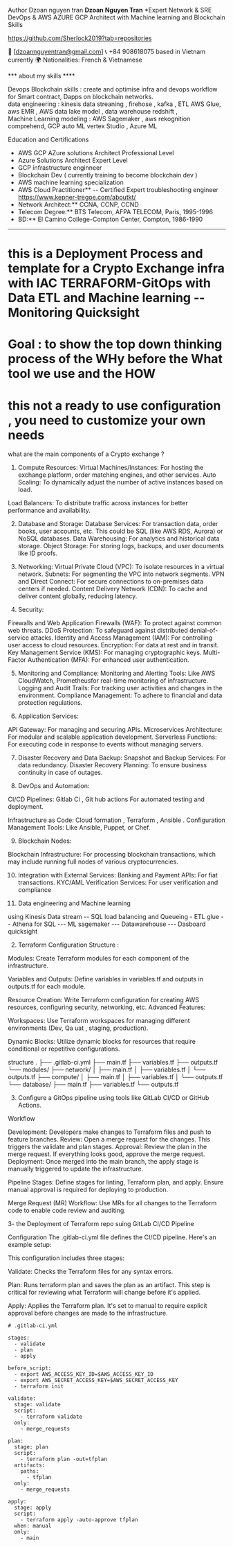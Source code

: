

Author Dzoan nguyen tran 
**Dzoan Nguyen Tran**
*Expert Network & SRE DevOps & AWS AZURE GCP Architect with Machine learning and Blockchain Skills 

https://github.com/Sherlock2019?tab=repositories

📧 [dzoannguyentran@gmail.com]
📞 +84 908618075 based in  Vietnam currently
🌍 Nationalities: French & Vietnamese



*** about my skills **** 

Devops Blockchain skills : create and optimise infra and devops workflow for Smart contract, Dapps on  blockchain networks.  
data engineering : kinesis data streaning , firehose , kafka , ETL AWS Glue, aws EMR ,  AWS data lake model , data warehouse redshift ,   
Machine Learning  modeling : AWS Sagemaker , aws rekognition comprehend,  GCP auto ML vertex Studio , Azure ML  

Education and Certifications

- AWS GCP AZure solutions Architect Professional Level
- Azure Solutions Architect  Expert Level
- GCP infrastructure enginneer  
- Blockchain Dev ( currently training to become blockchain dev ) 
- AWS machine learning specialization
- AWS Cloud Practitioner**
-- Certified Expert troubleshooting engineer  https://www.kepner-tregoe.com/aboutkt/ 
- Network Architect:** CCNA, CCNP, CCND
- Telecom Degree:** BTS Telecom, AFPA TELECOM, Paris, 1995-1996
- BD:** El Camino College-Compton Center, Compton, 1986-1990

*******************************************************************


#   this is a Deployment Process and template  for a Crypto Exchange infra  with IAC TERRAFORM-GitOps with  Data ETL and Machine learning -- Monitoring Quicksight 
#  Goal : to show the top down thinking process of the WHy before the What tool we use and the HOW 
# this not a ready to use configuration , you need to customize your own needs 


what are the main components of a Crypto exchange ? 

1. Compute Resources:
Virtual Machines/Instances: For hosting the exchange platform, order matching engines, and other services.
Auto Scaling: To dynamically adjust the number of active instances based on load.

Load Balancers: To distribute traffic across instances for better performance and availability.

2. Database and Storage:
Database Services: For transaction data, order books, user accounts, etc. This could be SQL (like AWS RDS, Aurora) or NoSQL databases.
Data Warehousing: For analytics and historical data storage.
Object Storage: For storing logs, backups, and user documents like ID proofs.

3. Networking:
Virtual Private Cloud (VPC): To isolate resources in a virtual network.
Subnets: For segmenting the VPC into network segments.
VPN and Direct Connect: For secure connections to on-premises data centers if needed.
Content Delivery Network (CDN): To cache and deliver content globally, reducing latency.

4. Security:

Firewalls and Web Application Firewalls (WAF): To protect against common web threats.
DDoS Protection: To safeguard against distributed denial-of-service attacks.
Identity and Access Management (IAM): For controlling user access to cloud resources.
Encryption: For data at rest and in transit.
Key Management Service (KMS): For managing cryptographic keys.
Multi-Factor Authentication (MFA): For enhanced user authentication.

5. Monitoring and Compliance:
Monitoring and Alerting Tools: Like AWS CloudWatch, Prometheusfor real-time monitoring of infrastructure.
Logging and Audit Trails: For tracking user activities and changes in the environment.
Compliance Management: To adhere to financial and data protection regulations.


6. Application Services:

API Gateway: For managing and securing APIs.
Microservices Architecture: For modular and scalable application development.
Serverless Functions: For executing code in response to events without managing servers.

7. Disaster Recovery and Data Backup:
Snapshot and Backup Services: For data redundancy.
Disaster Recovery Planning: To ensure business continuity in case of outages.

8. DevOps and Automation:

CI/CD Pipelines: Gitlab Ci , Git hub actions  For automated testing and deployment.

Infrastructure as Code:  Cloud formation , Terraform , Ansible .
Configuration Management Tools: Like Ansible, Puppet, or Chef.


9. Blockchain Nodes:

Blockchain Infrastructure: For processing blockchain transactions, which may include running full nodes of various cryptocurrencies.

10. Integration with External Services:
Banking and Payment APIs: For fiat transactions.
KYC/AML Verification Services: For user verification and compliance


10. Data engineering and Machine learning
 
using  Kinesis Data stream -- SQL load balancing and Queueing - ETL glue -- Athena for SQL --- ML sagemaker --- Datawarehouse --- Dasboard quicksight 





2. Terraform Configuration Structure :


Modules: Create Terraform modules for each component of the infrastructure.

Variables and Outputs: Define variables in variables.tf and outputs in outputs.tf for each module.

Resource Creation: Write Terraform configuration for creating AWS resources, configuring security, networking, etc.
Advanced Features:

Workspaces: Use Terraform workspaces for managing different environments (Dev, Qa uat , staging, production).

Dynamic Blocks: Utilize dynamic blocks for resources that require conditional or repetitive configurations.


structure 
.
├── .gitlab-ci.yml
├── main.tf
├── variables.tf
├── outputs.tf
└── modules/
    ├── network/
    │   ├── main.tf
    │   ├── variables.tf
    │   └── outputs.tf
    ├── compute/
    │   ├── main.tf
    │   ├── variables.tf
    │   └── outputs.tf
    └── database/
        ├── main.tf
        ├── variables.tf
        └── outputs.tf


3. Configure a GitOps pipeline using tools like GitLab CI/CD or GitHub Actions.



Workflow

Development: Developers make changes to Terraform files and push to feature branches.
Review: Open a merge request for the changes. This triggers the validate and plan stages.
Approval: Review the plan in the merge request. If everything looks good, approve the merge request.
Deployment: Once merged into the main branch, the apply stage is manually triggered to update the infrastructure.


Pipeline Stages: Define stages for linting, Terraform plan, and apply. 
Ensure manual approval is required for deploying to production.

Merge Request (MR) Workflow: Use MRs for all changes to the Terraform code to enable code review and auditing.





3-  the  Deployment of  Terraform  repo suing GitLab CI/CD Pipeline

Configuration
The .gitlab-ci.yml file defines the CI/CD pipeline. Here's an example setup:

This configuration includes three stages:

Validate: Checks the Terraform files for any syntax errors.


Plan: Runs terraform plan and saves the plan as an artifact. This step is critical for reviewing what Terraform will change before it's applied.

Apply: Applies the Terraform plan. It's set to manual to require explicit approval before changes are made to the infrastructure.


```
# .gitlab-ci.yml

stages:
  - validate
  - plan
  - apply

before_script:
  - export AWS_ACCESS_KEY_ID=$AWS_ACCESS_KEY_ID
  - export AWS_SECRET_ACCESS_KEY=$AWS_SECRET_ACCESS_KEY
  - terraform init

validate:
  stage: validate
  script:
    - terraform validate
  only:
    - merge_requests

plan:
  stage: plan
  script:
    - terraform plan -out=tfplan
  artifacts:
    paths:
      - tfplan
  only:
    - merge_requests

apply:
  stage: apply
  script:
    - terraform apply -auto-approve tfplan
  when: manual
  only:
    - main

```






